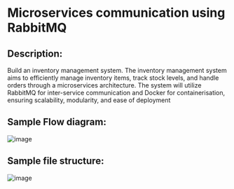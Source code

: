 # Microservices communication using RabbitMQ

## Description:

Build an inventory management system. The inventory management system aims to efficiently manage inventory
items, track stock levels, and handle orders through a microservices architecture. The system will utilize RabbitMQ
for inter-service communication and Docker for containerisation, ensuring scalability, modularity, and ease of
deployment


## Sample Flow diagram:
![image](https://github.com/Gopikrishna-G/PES1UG21CS199_PES1UG21CS208_PES1UG21CS226_PES1UG21CS236_Microservices-communication-using-RabbitMQ/assets/125738100/02522290-ff82-4ed1-8fab-1a2abb4588e3)

## Sample file structure:
![image](https://github.com/Gopikrishna-G/PES1UG21CS199_PES1UG21CS208_PES1UG21CS226_PES1UG21CS236_Microservices-communication-using-RabbitMQ/assets/125738100/888781ab-3aef-452f-a09c-7d257fc1cbca)
